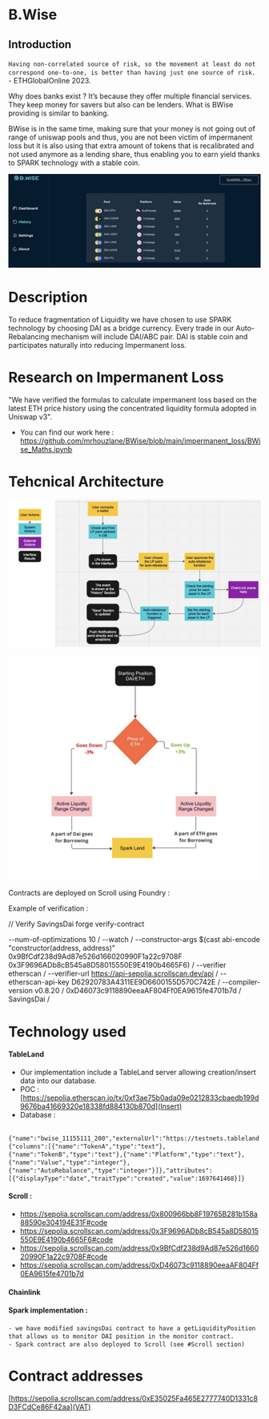# B.Wise

## Introduction

`Having non-correlated source of risk, so the movement at least do not correspond one-to-one, is better than having just one source of risk.`  -  ETHGlobalOnline 2023.

Why does banks exist ? It’s because they offer multiple financial services. They keep money for savers but also can be lenders. What is BWise providing is similar to banking.

BWise is in the same time, making sure that your money is not going out of range of uniswap pools and thus, you are not been victim of impermanent loss but it is also using that extra amount of tokens that is recalibrated and not used anymore as a lending share, thus enabling you to earn yield thanks to SPARK technology with a stable coin.


![Solution](./docs/BWise.png)


# Description 

To reduce fragmentation of Liquidity we have chosen to use SPARK technology by choosing DAI as a bridge currency. Every trade in our Auto-Rebalancing mechanism will include DAI/ABC pair. 
DAI is stable coin and participates naturally into reducing Impermanent loss.

# Research on Impermanent Loss 

"We have verified the formulas to calculate impermanent loss based on the latest ETH price history using the concentrated liquidity formula adopted in Uniswap v3".

- You can find our work here : https://github.com/mrhouzlane/BWise/blob/main/impermanent_loss/BWise_Maths.ipynb


# Tehcnical Architecture 

![diagram](./docs/Logic.png)

![rebalance](./docs/Rebalance.png)


Contracts are deployed on Scroll using Foundry :

Example of verification : 

// Verify SavingsDai forge verify-contract

  --num-of-optimizations 10 /
  --watch /
  --constructor-args $(cast abi-encode "constructor(address, address)" 0x9BfCdf238d9Ad87e526d166020990F1a22c9708F 0x3F9696ADb8cB545a8D58015550E9E4190b4665F6) /
  --verifier etherscan / 
  --verifier-url https://api-sepolia.scrollscan.dev/api / 
  --etherscan-api-key D62920783A4311EE9D6600155D570C742E / 
  --compiler-version v0.8.20 / 
  0xD46073c9118890eeaAF804Ff0EA9615fe4701b7d / 
  SavingsDai /




# Technology used 

#### TableLand

  - Our implementation include a TableLand server allowing creation/insert data into our database.
  - POC : [https://sepolia.etherscan.io/tx/0xf3ae75b0ada09e0212833cbaedb199d9676ba41669320e18338fd884130b870d](Insert)
  - Database : 

``` 
 {"name":"bwise_11155111_200","externalUrl":"https://testnets.tableland.network/api/v1/tables/11155111/200","animationUrl":"https://tables.testnets.tableland.xyz/11155111/200.html","image":"https://tables.testnets.tableland.xyz/11155111/200.svg","schema":{"columns":[{"name":"TokenA","type":"text"},{"name":"TokenB","type":"text"},{"name":"Platform","type":"text"},{"name":"Value","type":"integer"},{"name":"AutoRebalance","type":"integer"}]},"attributes":[{"displayType":"date","traitType":"created","value":1697641468}]}

```

#### Scroll :


- https://sepolia.scrollscan.com/address/0x800966bb8F19765B281b158a88590e304194E31F#code
- https://sepolia.scrollscan.com/address/0x3F9696ADb8cB545a8D58015550E9E4190b4665F6#code
- https://sepolia.scrollscan.com/address/0x9BfCdf238d9Ad87e526d166020990F1a22c9708F#code
- https://sepolia.scrollscan.com/address/0xD46073c9118890eeaAF804Ff0EA9615fe4701b7d


#### Chainlink

#### Spark implementation :
    - we have modified savingsDai contract to have a getLiquidityPosition that allows us to monitor DAI position in the monitor contract. 
    - Spark contract are also deployed to Scroll (see #Scroll section) 




# Contract addresses 

[https://sepolia.scrollscan.com/address/0xE35025Fa465E2777740D1331c8D3FCdCe86F42aa](VAT) 






